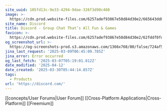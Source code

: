 ```yaml
---
site_uuid: 105fd13c-9e33-4294-9dae-326f3d90c460
image: >-
  https://cdn.prod.website-files.com/6257adef93867e50d84d30e2/665643dd8c7ac752237b5cef_Discord-OG-1200x630.jpg
site_name: Discord
title: Discord - Group Chat That’s All Fun & Games
favicon: >-
  https://cdn.prod.website-files.com/6257adef93867e50d84d30e2/62fddf0fde45a8baedcc7ee5_847541504914fd33810e70a0ea73177e%20(2)-1.png
og_screenshot_url: >-
  https://og-screenshots-prod.s3.amazonaws.com/1366x768/80/false/724af556ca1044cbee2a2676cf35d8ff155192f47a6fcc06b8820f7348515379.jpeg
jina_last_request: '2025-03-09T06:45:09.785Z'
jina_error: Error occurred
og_last_fetch: '2025-03-07T05:19:01.812Z'
date_modified: '2025-04-12'
date_created: '2025-03-30T05:44:14.857Z'
tags:
  - Products
url: 'https://discord.com/'
---
```






























[[concepts/User Forums|User Forum]]
[[Cross-Platform Applications|Cross-Platform]]
[[Freemium]]

